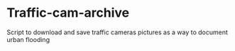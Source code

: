 # Traffic-cam-archive
Script to download and save traffic cameras pictures as a way to document urban flooding
